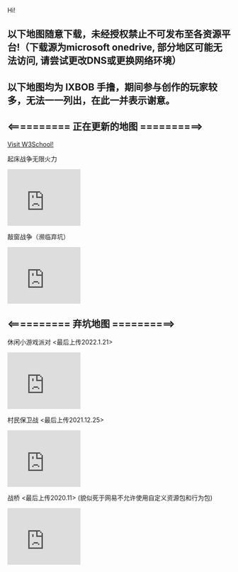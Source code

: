 


Hi!

## 以下地图随意下载，未经授权禁止不可发布至各资源平台!（下载源为microsoft onedrive, 部分地区可能无法访问, 请尝试更改DNS或更换网络环境）
## 以下地图均为 IXBOB 手撸，期间参与创作的玩家较多，无法一一列出，在此一并表示谢意。

## <========== 正在更新的地图 ==========>

<a href="http://ixbob.github.io/ceshi.html" target="_blank">Visit W3School!</a>

起床战争无限火力
<iframe src="https://onedrive.live.com/embed?cid=BC563DD7E78B8181&resid=BC563DD7E78B8181%2119923&authkey=AG-d6rM4VKViafQ" width="165" height="128" frameborder="0" scrolling="no"></iframe>

敲窗战争（濒临弃坑）
<iframe src="https://onedrive.live.com/embed?cid=BC563DD7E78B8181&resid=BC563DD7E78B8181%2119629&authkey=ADaLs7s_20A3dT8" width="165" height="128" frameborder="0" scrolling="no"></iframe>

## <========== 弃坑地图 ==========>

休闲小游戏派对 <最后上传2022.1.21>
<iframe src="https://onedrive.live.com/embed?cid=BC563DD7E78B8181&resid=BC563DD7E78B8181%2119763&authkey=AEZkOPAoohDrxIs" width="165" height="128" frameborder="0" scrolling="no"></iframe>

村民保卫战 <最后上传2021.12.25>
<iframe src="https://onedrive.live.com/embed?cid=BC563DD7E78B8181&resid=BC563DD7E78B8181%2119560&authkey=ANdrQ_r4vRH5Gdo" width="165" height="128" frameborder="0" scrolling="no"></iframe>

战桥 <最后上传2020.11> (貌似死于网易不允许使用自定义资源包和行为包)
<iframe src="https://onedrive.live.com/embed?cid=BC563DD7E78B8181&resid=BC563DD7E78B8181%2111334&authkey=AEoVKHJAjmr39O4" width="165" height="128" frameborder="0" scrolling="no"></iframe>
